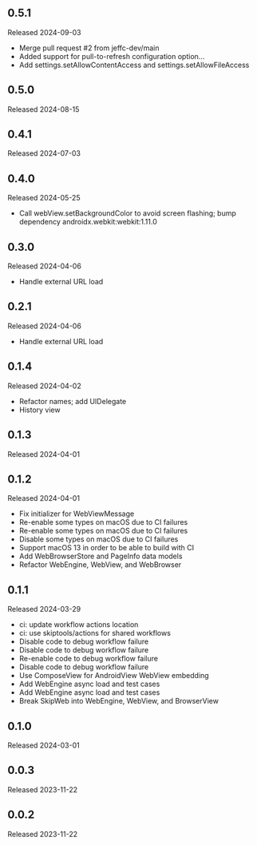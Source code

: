 ## 0.5.1

Released 2024-09-03

  - Merge pull request #2 from jeffc-dev/main
  - Added support for pull-to-refresh configuration option…
  - Add settings.setAllowContentAccess and settings.setAllowFileAccess

## 0.5.0

Released 2024-08-15


## 0.4.1

Released 2024-07-03


## 0.4.0

Released 2024-05-25

  - Call webView.setBackgroundColor to avoid screen flashing; bump dependency androidx.webkit:webkit:1.11.0

## 0.3.0

Released 2024-04-06

  - Handle external URL load

## 0.2.1

Released 2024-04-06

  - Handle external URL load

## 0.1.4

Released 2024-04-02

  - Refactor names; add UIDelegate
  - History view

## 0.1.3

Released 2024-04-01


## 0.1.2

Released 2024-04-01

  - Fix initializer for WebViewMessage
  - Re-enable some types on macOS due to CI failures
  - Re-enable some types on macOS due to CI failures
  - Disable some types on macOS due to CI failures
  - Support macOS 13 in order to be able to build with CI
  - Add WebBrowserStore and PageInfo data models
  - Refactor WebEngine, WebView, and WebBrowser

## 0.1.1

Released 2024-03-29

  - ci: update workflow actions location
  - ci: use skiptools/actions for shared workflows
  - Disable code to debug workflow failure
  - Disable code to debug workflow failure
  - Re-enable code to debug workflow failure
  - Disable code to debug workflow failure
  - Use ComposeView for AndroidView WebView embedding
  - Add WebEngine async load and test cases
  - Add WebEngine async load and test cases
  - Break SkipWeb into WebEngine, WebView, and BrowserView

## 0.1.0

Released 2024-03-01


## 0.0.3

Released 2023-11-22


## 0.0.2

Released 2023-11-22


